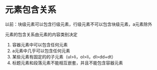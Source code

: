 # 元素包含关系

以前：块级元素可以包含行级元素，行级元素不可以包含块级元素，a元素除外

元素的包含关系由元素的内容类别决定

1. 容器元素中可以包含任何元素
2. a元素中几乎可以包含任何元素
3. 某些元素有固定的的子元素（ul>li，ol>li，dl>dd+dt）
4. 标题元素和段落元素不能相互嵌套，并且不能包含容器元素
